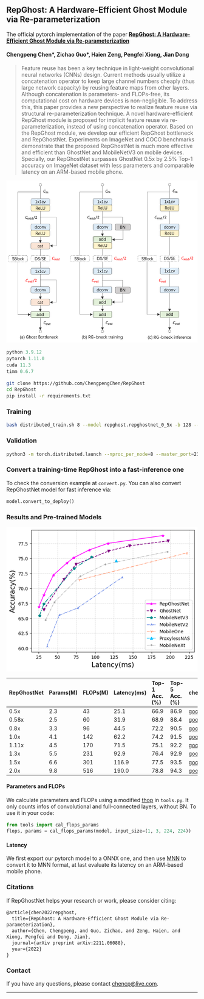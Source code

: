 ## RepGhost: A Hardware-Efficient Ghost Module via Re-parameterization

The official pytorch implementation of the paper **[RepGhost: A Hardware-Efficient Ghost Module via Re-parameterization](https://arxiv.org/abs/2211.06088)**

#### Chengpeng Chen\*, Zichao Guo\*, Haien Zeng, Pengfei Xiong, Jian Dong

>Feature reuse has been a key technique in light-weight convolutional neural networks (CNNs) design. Current methods usually utilize a concatenation operator to keep large channel numbers cheaply (thus large network capacity) by reusing feature maps from other layers. Although concatenation is parameters- and FLOPs-free, its computational cost on hardware devices is non-negligible. To address this, this paper provides a new perspective to realize feature reuse via structural re-parameterization technique. A novel hardware-efficient RepGhost module is proposed for implicit feature reuse via re-parameterization, instead of using concatenation operator. Based on the RepGhost module, we develop our efficient RepGhost bottleneck and RepGhostNet. Experiments on ImageNet and COCO benchmarks demonstrate that the proposed RepGhostNet is much more effective and efficient than GhostNet and MobileNetV3 on mobile devices. Specially, our RepGhostNet surpasses GhostNet 0.5x by 2.5% Top-1 accuracy on ImageNet dataset with less parameters and comparable latency on an ARM-based mobile phone.

<p align="center">
<img src="figs/repghost_bottleneck.png" width=512>
</p>

```python
python 3.9.12
pytorch 1.11.0
cuda 11.3
timm 0.6.7
```

```bash
git clone https://github.com/ChengpengChen/RepGhost
cd RepGhost
pip install -r requirements.txt
```

### Training
```bash
bash distributed_train.sh 8 --model repghost.repghostnet_0_5x -b 128 --lr 0.6 --sched cosine --epochs 300 --opt sgd -j 7 --warmup-epochs 5 --warmup-lr 1e-4 --weight-decay 1e-5 --drop 0.2 --amp --model-ema --model-ema-decay 0.9999 --remode pixel --reprob 0.2 --output work_dirs/train/  --data_dir {path_to_imagenet_dir}
```

### Validation
```bash
python3 -m torch.distributed.launch --nproc_per_node=8 --master_port=2340 validate.py -b 32 --model-ema --model {model} --resume {checkpoint_path} --data_dir {path_to_imagenet_dir}
```

### Convert a training-time RepGhost into a fast-inference one
To check the conversion example at ```convert.py```. You can also convert RepGhostNet model for fast inference via:

```python
model.convert_to_deploy()
```

### Results and Pre-trained Models

<p align="center">
<img src="figs/accuracy_to_latency.png" width=512>
</p>

| RepGhostNet | Params(M) | FLOPs(M) | Latency(ms) | Top-1 Acc.(%) | Top-5 Acc.(%) | checkpoints                                                                                          | logs                                                            |
|:------------|:----------|:---------|:------------|:--------------|:--------------|:-----------------------------------------------------------------------------------------------------|:----------------------------------------------------------------|
| 0.5x        | 2.3       | 43       | 25.1        | 66.9          | 86.9          | [googledrive](https://drive.google.com/file/d/16AGg-kSscFXDpXPZ3cJpYwqeZbUlUoyr/view?usp=share_link) | [log](./work_dirs/train/repghostnet_0_5x_43M_66.95/train.log)   |
| 0.58x       | 2.5       | 60       | 31.9        | 68.9          | 88.4          | [googledrive](https://drive.google.com/file/d/1L6ccPjfnCMt5YK-pNFDfqGYvJyTRyZPR/view?usp=share_link) | [log](./work_dirs/train/repghostnet_0_58x_60M_68.94/train.log)  |
| 0.8x        | 3.3       | 96       | 44.5        | 72.2          | 90.5          | [googledrive](https://drive.google.com/file/d/13gmUpwiJF_O05f3-3UeEyKD57veL5cG-/view?usp=share_link) | [log](./work_dirs/train/repghostnet_0_8x_96M_72.24/train.log)   |
| 1.0x        | 4.1       | 142      | 62.2        | 74.2          | 91.5          | [googledrive](https://drive.google.com/file/d/1gzfGln60urfY38elpPHVTyv9b94ukn5o/view?usp=share_link) | [log](./work_dirs/train/repghostnet_1_0x_142M_74.22/train.log)  |
| 1.11x       | 4.5       | 170      | 71.5        | 75.1          | 92.2          | [googledrive](https://drive.google.com/file/d/14Lk4pKWIUFk1Mb53ooy_GsZbhMmz3iVE/view?usp=share_link) | [log](./work_dirs/train/repghostnet_1_11x_170M_75.07/train.log) |
| 1.3x        | 5.5       | 231      | 92.9        | 76.4          | 92.9          | [googledrive](https://drive.google.com/file/d/1dNHpX2JyiuTcDmmyvr8gnAI9t8RM-Nui/view?usp=share_link) | [log](./work_dirs/train/repghostnet_1_3x_231M_76.37/train.log)  |
| 1.5x        | 6.6       | 301      | 116.9       | 77.5          | 93.5          | [googledrive](https://drive.google.com/file/d/1TWAY654Dz8zcwhDBDN6QDWhV7as30P8e/view?usp=share_link) | [log](./work_dirs/train/repghostnet_1_5x_301M_77.45/train.log)  |
| 2.0x        | 9.8       | 516      | 190.0       | 78.8          | 94.3          | [googledrive](https://drive.google.com/file/d/12k00eWCXhKxx_fq3ewDhCNX08ftJ-iyP/view?usp=share_link) | [log](./work_dirs/train/repghostnet_2_0x_516M_78.81/train.log)  |

#### Parameters and FLOPs
We calculate parameters and FLOPs using a modified [thop](https://github.com/Lyken17/pytorch-OpCounter) in ```tools.py```. It only counts infos of convolutional and full-connected layers, without BN. To use it in your code:

```python
from tools import cal_flops_params
flops, params = cal_flops_params(model, input_size=(1, 3, 224, 224))
```

#### Latency
We first export our pytorch model to a ONNX one, and then use [MNN](https://github.com/alibaba/MNN) to convert it to MNN format, at last evaluate its latency on an ARM-based mobile phone.


### Citations
If RepGhostNet helps your research or work, please consider citing:

```
@article{chen2022repghost,
  title={RepGhost: A Hardware-Efficient Ghost Module via Re-parameterization},
  author={Chen, Chengpeng, and Guo, Zichao, and Zeng, Haien, and Xiong, Pengfei and Dong, Jian},
  journal={arXiv preprint arXiv:2211.06088},
  year={2022}
}
```

### Contact

If you have any questions, please contact chencp@live.com.

---
